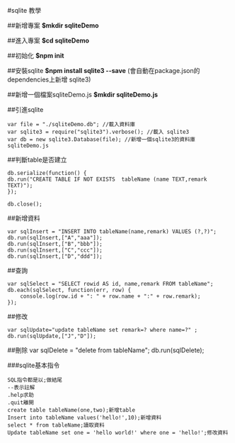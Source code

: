 #sqlite 教學

##新增專案
**$mkdir sqliteDemo**

##進入專案
**$cd sqliteDemo**

##初始化
**$npm init**

##安裝sqlite
**$npm install sqlite3 --save**
(會自動在package.json的dependencies上新增 sqlite3)

##新增一個檔案sqliteDemo.js
**$mkdir sqliteDemo.js**

##引進sqlite
```
var file = "./sqliteDemo.db"; //載入資料庫
var sqlite3 = require("sqlite3").verbose(); //載入 sqlite3
var db = new sqlite3.Database(file); //新增一個sqlite3的資料庫sqliteDemo.js
```

##判斷table是否建立
```
db.serialize(function() {
db.run("CREATE TABLE IF NOT EXISTS  tableName (name TEXT,remark TEXT)");
});

db.close();
```

##新增資料
```
var sqlInsert = "INSERT INTO tableName(name,remark) VALUES (?,?)";
db.run(sqlInsert,["A","aaa"]);
db.run(sqlInsert,["B","bbb"]);
db.run(sqlInsert,["C","ccc"]);
db.run(sqlInsert,["D","ddd"]);
```

##查詢
```
var sqlSelect = "SELECT rowid AS id, name,remark FROM tableName";
db.each(sqlSelect, function(err, row) {
    console.log(row.id + ": " + row.name + ":" + row.remark);
});
```

##修改
```
var sqlUpdate="update tableName set remark=? where name=?" ;
db.run(sqlUpdate,["J","D"]);
```

##刪除
var sqlDelete = "delete from tableName";  db.run(sqlDelete);

###sqlite基本指令
```
SQL指令都是以;做結尾
--表示註解
.help求助
.quit離開
create table tableName(one,two);新增table
Insert into tableName values('hello!',10);新增資料
select * from tableName;讀取資料
Update tableName set one = 'hello world!' where one = 'hello!';修改資料
```
